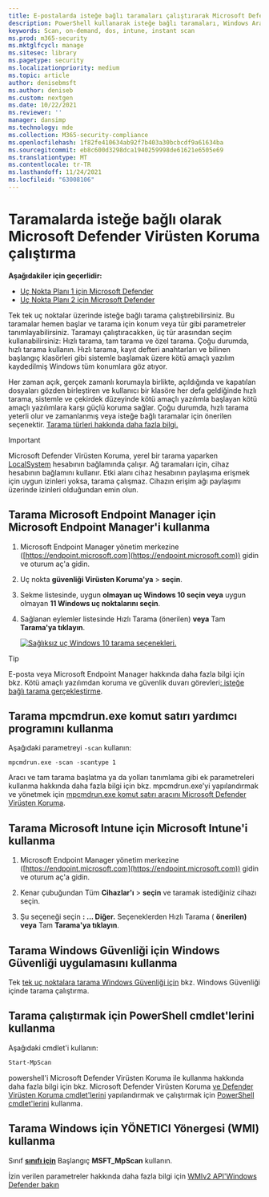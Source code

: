```yaml
---
title: E-postalarda isteğe bağlı taramaları çalıştırarak Microsoft Defender Virüsten Koruma
description: PowerShell kullanarak isteğe bağlı taramaları, Windows Araçları'Windows veya Windows Güvenliği uygulamasıyla uç noktaları çalıştırma ve yapılandırma
keywords: Scan, on-demand, dos, intune, instant scan
ms.prod: m365-security
ms.mktglfcycl: manage
ms.sitesec: library
ms.pagetype: security
ms.localizationpriority: medium
ms.topic: article
author: denisebmsft
ms.author: deniseb
ms.custom: nextgen
ms.date: 10/22/2021
ms.reviewer: ''
manager: dansimp
ms.technology: mde
ms.collection: M365-security-compliance
ms.openlocfilehash: 1f82fe410634ab92f7b403a30bcbcdf9a61634ba
ms.sourcegitcommit: eb8c600d3298dca1940259998de61621e6505e69
ms.translationtype: MT
ms.contentlocale: tr-TR
ms.lasthandoff: 11/24/2021
ms.locfileid: "63008106"
---
```

# <a name="configure-and-run-on-demand-microsoft-defender-antivirus-scans"></a>Taramalarda isteğe bağlı olarak Microsoft Defender Virüsten Koruma çalıştırma

**Aşağıdakiler için geçerlidir:**
- [Uç Nokta Planı 1 için Microsoft Defender](https://go.microsoft.com/fwlink/?linkid=2154037)
- [Uç Nokta Planı 2 için Microsoft Defender](https://go.microsoft.com/fwlink/?linkid=2154037)

Tek tek uç noktalar üzerinde isteğe bağlı tarama çalıştırebilirsiniz. Bu taramalar hemen başlar ve tarama için konum veya tür gibi parametreler tanımlayabilirsiniz. Taramayı çalıştıracakken, üç tür arasından seçim kullanabilirsiniz: Hızlı tarama, tam tarama ve özel tarama. Çoğu durumda, hızlı tarama kullanın. Hızlı tarama, kayıt defteri anahtarları ve bilinen başlangıç klasörleri gibi sistemle başlamak üzere kötü amaçlı yazılım kaydedilmiş Windows tüm konumlara göz atıyor.

Her zaman açık, gerçek zamanlı korumayla birlikte, açıldığında ve kapatılan dosyaları gözden birleştiren ve kullanıcı bir klasöre her defa geldiğinde hızlı tarama, sistemle ve çekirdek düzeyinde kötü amaçlı yazılımla başlayan kötü amaçlı yazılımlara karşı güçlü koruma sağlar. Çoğu durumda, hızlı tarama yeterli olur ve zamanlanmış veya isteğe bağlı taramalar için önerilen seçenektir. [Tarama türleri hakkında daha fazla bilgi.](schedule-antivirus-scans.md#quick-scan-full-scan-and-custom-scan)

> [!IMPORTANT]
> Microsoft Defender Virüsten Koruma, yerel bir tarama yaparken [LocalSystem](/windows/win32/services/localsystem-account) hesabının bağlamında çalışır. Ağ taramaları için, cihaz hesabının bağlamını kullanır. Etki alanı cihaz hesabının paylaşıma erişmek için uygun izinleri yoksa, tarama çalışmaz. Cihazın erişim ağı paylaşımı üzerinde izinleri olduğundan emin olun.

## <a name="use-microsoft-endpoint-manager-to-run-a-scan"></a>Tarama Microsoft Endpoint Manager için Microsoft Endpoint Manager'i kullanma

1. Microsoft Endpoint Manager yönetim merkezine ([https://endpoint.microsoft.com](https://endpoint.microsoft.com)) gidin ve oturum aç'a gidin.

2. Uç nokta **güvenliği Virüsten Koruma'ya** \> **seçin**.

3. Sekme listesinde, uygun **olmayan uç Windows 10 seçin veya** uygun olmayan **11 Windows uç noktalarını seçin**.

4. Sağlanan eylemler listesinde Hızlı Tarama (önerilen) **veya** Tam **Tarama'ya tıklayın**.

   [![Sağlıksız uç Windows 10 tarama seçenekleri.](images/mem-antivirus-scan-on-demand.png)](images/mem-antivirus-scan-on-demand.png#lightbox)

> [!TIP]
> E-posta veya Microsoft Endpoint Manager hakkında daha fazla bilgi için bkz. Kötü amaçlı yazılımdan koruma ve güvenlik duvarı görevleri[: isteğe bağlı tarama gerçekleştirme](/configmgr/protect/deploy-use/endpoint-antimalware-firewall#how-to-perform-an-on-demand-scan-of-computers).

## <a name="use-the-mpcmdrunexe-command-line-utility-to-run-a-scan"></a>Tarama mpcmdrun.exe komut satırı yardımcı programını kullanma

Aşağıdaki parametreyi `-scan` kullanın:

```console
mpcmdrun.exe -scan -scantype 1
```

Aracı ve tam tarama başlatma ya da yolları tanımlama gibi ek parametreleri kullanma hakkında daha fazla bilgi için bkz. mpcmdrun.exe'yi yapılandırmak ve yönetmek için [mpcmdrun.exe komut satırı aracını Microsoft Defender Virüsten Koruma](command-line-arguments-microsoft-defender-antivirus.md).

## <a name="use-microsoft-intune-to-run-a-scan"></a>Tarama Microsoft Intune için Microsoft Intune'i kullanma

1. Microsoft Endpoint Manager yönetim merkezine ([https://endpoint.microsoft.com](https://endpoint.microsoft.com)) gidin ve oturum aç'a gidin.

2. Kenar çubuğundan Tüm **Cihazlar'ı** \> **seçin** ve taramak istediğiniz cihazı seçin.

3. Şu seçeneği seçin **: ... Diğer.** Seçeneklerden Hızlı Tarama ( **önerilen) veya** Tam **Tarama'ya tıklayın**.

## <a name="use-the-windows-security-app-to-run-a-scan"></a>Tarama Windows Güvenliği için Windows Güvenliği uygulamasını kullanma

Tek [tek uç noktalara tarama Windows Güvenliği için](microsoft-defender-security-center-antivirus.md) bkz. Windows Güvenliği içinde tarama çalıştırma.

## <a name="use-powershell-cmdlets-to-run-a-scan"></a>Tarama çalıştırmak için PowerShell cmdlet'lerini kullanma

Aşağıdaki cmdlet'i kullanın:

```PowerShell
Start-MpScan
```

powershell'i Microsoft Defender Virüsten Koruma ile kullanma hakkında daha fazla bilgi için bkz. Microsoft Defender Virüsten Koruma [ve Defender Virüsten Koruma cmdlet'lerini](/powershell/module/defender/) yapılandırmak ve çalıştırmak için [PowerShell cmdlet'lerini](use-powershell-cmdlets-microsoft-defender-antivirus.md) kullanma.

## <a name="use-windows-management-instruction-wmi-to-run-a-scan"></a>Tarama Windows için YÖNETICI Yönergesi (WMI) kullanma

Sınıf [**sınıfı için**](/previous-versions/windows/desktop/defender/start-msft-mpscan) Başlangıç **MSFT_MpScan** kullanın.

İzin verilen parametreler hakkında daha fazla bilgi için [WMIv2 API'Windows Defender bakın](/previous-versions/windows/desktop/defender/windows-defender-wmiv2-apis-portal)
